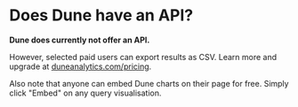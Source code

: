 # Does Dune have an API?

**Dune does currently not offer an API.** 

However, selected paid users can export results as CSV. Learn more and upgrade at [duneanalytics.com/pricing](https://www.duneanalytics.com/pricing).

Also note that anyone can embed Dune charts on their page for free. Simply click "Embed" on any query visualisation. 

